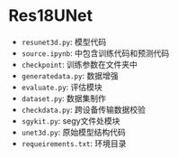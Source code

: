 # Res18UNet

- `resunet3d.py`: 模型代码
- `source.ipynb`: 中包含训练代码和预测代码
- `checkpoint`: 训练参数在文件夹中
- `generatedata.py`: 数据增强
- `evaluate.py`: 评估模块
- `dataset.py`: 数据集制作
- `checkdata.py`: 跨设备传输数据校验
- `sgykit.py`: segy文件处模块
- `unet3d.py`: 原始模型结构代码
- `requeirements.txt`: 环境目录
